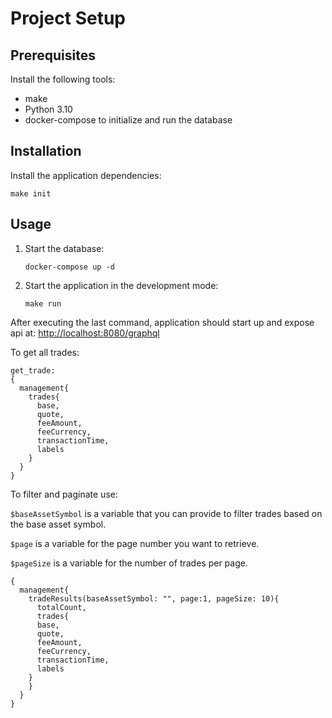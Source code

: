 # Project Setup

## Prerequisites
Install the following tools:
- make
- Python 3.10
- docker-compose to initialize and run the database

## Installation

Install the application dependencies:
```shell
make init
```

## Usage

1. Start the database:
    ```shell
    docker-compose up -d
    ```

2. Start the application in the development mode:
    ```shell
    make run
    ```

After executing the last command, application should start up and expose api at: <http://localhost:8080/graphql>

To get all trades:

```
get_trade:
{
  management{
    trades{
      base,
      quote,
      feeAmount,
      feeCurrency,
      transactionTime,
      labels
    }
  }
}
```

To filter and paginate use:

`$baseAssetSymbol` is a variable that you can provide to filter trades based on the base asset symbol.

`$page` is a variable for the page number you want to retrieve.

`$pageSize` is a variable for the number of trades per page.
```
{
  management{
    tradeResults(baseAssetSymbol: "", page:1, pageSize: 10){
      totalCount,
      trades{
      base,
      quote,
      feeAmount,
      feeCurrency,
      transactionTime,
      labels
    }
    }
  }
}
```